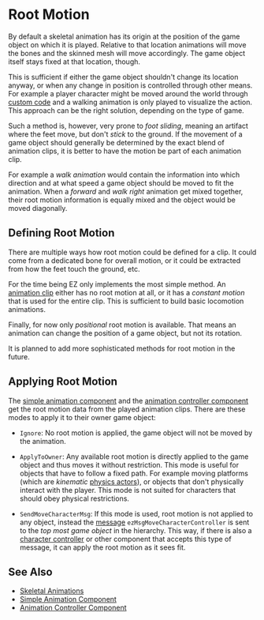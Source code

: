 # Root Motion

By default a skeletal animation has its origin at the position of the game object on which it is played. Relative to that location  animations will move the bones and the skinned mesh will move accordingly. The game object itself stays fixed at that location, though.

This is sufficient if either the game object shouldn't change its location anyway, or when any change in position is controlled through other means. For example a player character might be moved around the world through [custom code](../../custom-code/custom-code-overview.md) and a walking animation is only played to visualize the action. This approach can be the right solution, depending on the type of game.

Such a method is, however, very prone to *foot sliding*, meaning an artifact where the feet move, but don't *stick* to the ground. If the movement of a game object should generally be determined by the exact blend of animation clips, it is better to have the motion be part of each animation clip.

For example a *walk animation* would contain the information into which direction and at what speed a game object should be moved to fit the animation. When a *forward* and *walk right* animation get mixed together, their root motion information is equally mixed and the object would be moved diagonally.

## Defining Root Motion

There are multiple ways how root motion could be defined for a clip. It could come from a dedicated bone for overall motion, or it could be extracted from how the feet touch the ground, etc.

For the time being EZ only implements the most simple method. An [animation clip](animation-clip-asset.md) either has no root motion at all, or it has a *constant motion* that is used for the entire clip. This is sufficient to build basic locomotion animations.

Finally, for now only *positional* root motion is available. That means an animation can change the position of a game object, but not its rotation.

It is planned to add more sophisticated methods for root motion in the future.

## Applying Root Motion

The [simple animation component](simple-animation-component.md) and the [animation controller component](animation-graphs/animation-controller-component.md) get the root motion data from the played animation clips. There are these modes to apply it to their owner game object:

* `Ignore`: No root motion is applied, the game object will not be moved by the animation.

* `ApplyToOwner`: Any available root motion is directly applied to the game object and thus moves it without restriction. This mode is useful for objects that have to follow a fixed path. For example moving platforms (which are *kinematic* [physics actors](../../physics/jolt/actors/jolt-dynamic-actor-component.md)), or objects that don't physically interact with the player. This mode is not suited for characters that should obey physical restrictions.

* `SendMoveCharacterMsg`: If this mode is used, root motion is not applied to any object, instead the [message](../../runtime/world/world-messaging.md) `ezMsgMoveCharacterController` is sent to the *top most game object* in the hierarchy. This way, if there is also a [character controller](../../physics/jolt/special/jolt-character-controller.md) or other component that accepts this type of message, it can apply the root motion as it sees fit.

## See Also

* [Skeletal Animations](skeletal-animation-overview.md)
* [Simple Animation Component](simple-animation-component.md)
* [Animation Controller Component](animation-graphs/animation-controller-component.md)
